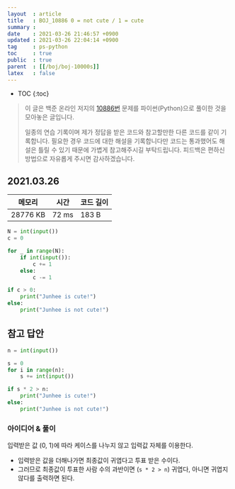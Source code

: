 ```yaml
---
layout  : article
title   : BOJ_10886 0 = not cute / 1 = cute
summary : 
date    : 2021-03-26 21:46:57 +0900
updated : 2021-03-26 22:04:14 +0900
tag     : ps-python
toc     : true
public  : true
parent  : [[/boj/boj-10000s]]
latex   : false
---
```

* TOC
{:toc}

> 이 글은 백준 온라인 저지의 [10886번](https://www.acmicpc.net/problem/10886) 문제를 파이썬(Python)으로 풀이한 것을 모아놓은 글입니다.
>
> 일종의 연습 기록이며 제가 정답을 받은 코드와 참고할만한 다른 코드를 같이 기록합니다. 필요한 경우 코드에 대한 해설을 기록합니다만 코드는 통과했어도 해설은 틀릴 수 있기 때문에 가볍게 참고해주시길 부탁드립니다. 피드백은 편하신 방법으로 자유롭게 주시면 감사하겠습니다.

## 2021.03.26

| 메모리    | 시간  | 코드 길이 |
| --------- | ----- | --------- |
| 28776 KB  | 72 ms | 183 B     |

```python
N = int(input())
c = 0

for _ in range(N):
    if int(input()):
        c += 1
    else:
        c -= 1

if c > 0:
    print("Junhee is cute!")
else:
    print("Junhee is not cute!")
```

## 참고 답안

```python
n = int(input())

s = 0
for i in range(n):
    s += int(input())

if s * 2 > n:
    print("Junhee is cute!")
else:
    print("Junhee is not cute!")
```

### 아이디어 & 풀이

 입력받은 값 (0, 1)에 따라 케이스를 나누지 않고 입력값 자체를 이용한다.

* 입력받은 값을 더해나가면 최종값이 귀엽다고 투표 받은 수이다.
* 그러므로 최종값이 투표한 사람 수의 과반이면 (`s * 2 > n`) 귀엽다, 아니면 귀엽지 않다를 출력하면 된다.
